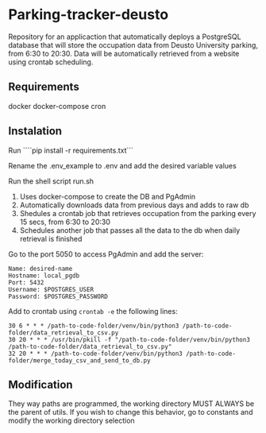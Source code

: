 # Parking-tracker-deusto

Repository for an applicaction that automatically deploys a PostgreSQL database that will store the occupation data from Deusto University parking, from
6:30 to 20:30. Data will be automatically retrieved from a website using crontab scheduling.

## Requirements

docker
docker-compose
cron

## Instalation

Run ````pip install -r requirements.txt```

Rename the .env_example to .env and add the desired variable values

Run the shell script run.sh

1. Uses docker-compose to create the DB and PgAdmin
2. Automatically downloads data from previous days and adds to raw db
3. Shedules a crontab job that retrieves occupation from the parking every 15 secs, from 6:30 to 20:30
4. Schedules another job that passes all the data to the db when daily retrieval is finished

Go to the port 5050 to access PgAdmin and add the server:

    Name: desired-name
    Hostname: local_pgdb
    Port: 5432
    Username: $POSTGRES_USER
    Password: $POSTGRES_PASSWORD

Add to crontab using ````crontab -e```` the following lines:
````nano
30 6 * * * /path-to-code-folder/venv/bin/python3 /path-to-code-folder/data_retrieval_to_csv.py
30 20 * * * /usr/bin/pkill -f "/path-to-code-folder/venv/bin/python3 /path-to-code-folder/data_retrieval_to_csv.py"
32 20 * * * /path-to-code-folder/venv/bin/python3 /path-to-code-folder/merge_today_csv_and_send_to_db.py
````

## Modification

They way paths are programmed, the working directory MUST ALWAYS be the parent of utils. If you wish to change this behavior, go to constants and modify the working directory selection
